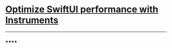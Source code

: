 # [**Optimize SwiftUI performance with Instruments**](https://developer.apple.com/videos/play/wwdc2025/306)

---

### ****
